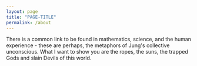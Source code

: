 ```yaml
---
layout: page
title: "PAGE-TITLE"
permalink: /about
---
```


There is a common link to be found in mathematics, science, and the human experience - these are perhaps, the metaphors of Jung's collective unconscious. What I want to show you are the ropes, the suns, the trapped Gods and slain Devils of this world. 

